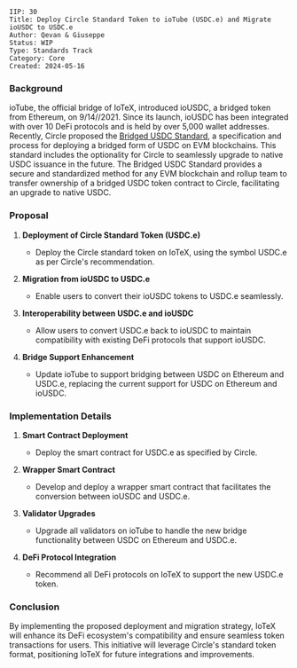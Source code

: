```
IIP: 30
Title: Deploy Circle Standard Token to ioTube (USDC.e) and Migrate ioUSDC to USDC.e
Author: Qevan & Giuseppe
Status: WIP
Type: Standards Track
Category: Core
Created: 2024-05-16
```

### Background
ioTube, the official bridge of IoTeX, introduced ioUSDC, a bridged token from Ethereum, on 9/14//2021. Since its launch, ioUSDC has been integrated with over 10 DeFi protocols and is held by over 5,000 wallet addresses. Recently, Circle proposed the [Bridged USDC Standard](https://github.com/circlefin/stablecoin-evm/blob/master/doc/bridged_USDC_standard.md), a specification and process for deploying a bridged form of USDC on EVM blockchains. This standard includes the optionality for Circle to seamlessly upgrade to native USDC issuance in the future. The Bridged USDC Standard provides a secure and standardized method for any EVM blockchain and rollup team to transfer ownership of a bridged USDC token contract to Circle, facilitating an upgrade to native USDC.

### Proposal

1. **Deployment of Circle Standard Token (USDC.e)**
   - Deploy the Circle standard token on IoTeX, using the symbol USDC.e as per Circle's recommendation.

2. **Migration from ioUSDC to USDC.e**
   - Enable users to convert their ioUSDC tokens to USDC.e seamlessly.

3. **Interoperability between USDC.e and ioUSDC**
   - Allow users to convert USDC.e back to ioUSDC to maintain compatibility with existing DeFi protocols that support ioUSDC.

4. **Bridge Support Enhancement**
   - Update ioTube to support bridging between USDC on Ethereum and USDC.e, replacing the current support for USDC on Ethereum and ioUSDC.

### Implementation Details

1. **Smart Contract Deployment**
   - Deploy the smart contract for USDC.e as specified by Circle.

2. **Wrapper Smart Contract**
   - Develop and deploy a wrapper smart contract that facilitates the conversion between ioUSDC and USDC.e.

3. **Validator Upgrades**
   - Upgrade all validators on ioTube to handle the new bridge functionality between USDC on Ethereum and USDC.e.

4. **DeFi Protocol Integration**
   - Recommend all DeFi protocols on IoTeX to support the new USDC.e token.

### Conclusion
By implementing the proposed deployment and migration strategy, IoTeX will enhance its DeFi ecosystem's compatibility and ensure seamless token transactions for users. This initiative will leverage Circle's standard token format, positioning IoTeX for future integrations and improvements.

